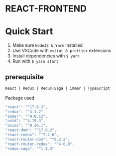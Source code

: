 # REACT-FRONTEND

# Quick Start

1. Make sure `NodeJS & Yarn` installed
2. Use VSCode with `eslint & prettier` extensions
3. Install dependencies with `$ yarn`
4. Run with `$ yarn start`

## prerequisite

```markdown
React | Redux | Redux-Saga | immer | TypeScript
```

Package used

```javascript
"react": "^17.0.2",
"redux": "^4.1.2",
"immer": "^9.0.12",
"antd": "^4.19.3",
"axios": "^0.26.1",
"react-dom": "^17.0.2",
"react-redux": "^7.2.6",
"react-router-dom": "^6.2.2",
"react-router-redux": "^4.0.8",
"redux-saga": "^1.1.3"
```

